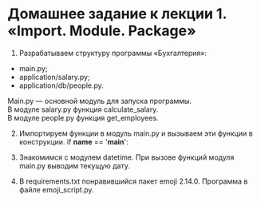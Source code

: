 # Домашнее задание к лекции 1. «Import. Module. Package»

1. Разрабатываем структуру программы «Бухгалтерия»:
- main.py;
- application/salary.py;
- application/db/people.py.

Main.py — основной модуль для запуска программы.<br>
В модуле salary.py функция calculate_salary.<br>
В модуле people.py функция get_employees.

2. Импортируем функции в модуль main.py и вызываем эти функции в конструкции.
if __name__ == '__main__':

3. Знакомимся с модулем datetime. При вызове функций модуля main.py выводим текущую дату.

4. В requirements.txt понравившийся пакет emoji 2.14.0. Программа в файле emoji_script.py.